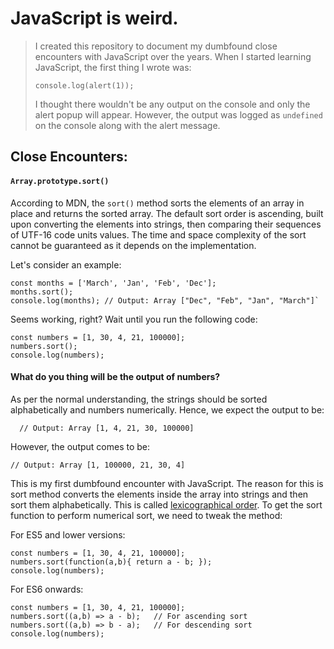 # JavaScript is weird.
> I created this repository to document my dumbfound close encounters with JavaScript over the years. When I started learning JavaScript, the first thing I wrote was:
>
>   `console.log(alert(1));`
>
>I thought there wouldn't be any output on the console and only the alert popup will appear. However, the output was logged as `undefined` on the console along with the alert message.

## Close Encounters:
 #### `Array.prototype.sort()`
 
According to MDN, the `sort()` method sorts the elements of an array in place and returns the sorted array. The default sort order is ascending, built upon converting the elements into strings, then comparing their sequences of UTF-16 code units values.
The time and space complexity of the sort cannot be guaranteed as it depends on the implementation. 

Let's consider an example:

    const months = ['March', 'Jan', 'Feb', 'Dec'];
    months.sort();
    console.log(months); // Output: Array ["Dec", "Feb", "Jan", "March"]`

Seems working, right? Wait until you run the following code:

    const numbers = [1, 30, 4, 21, 100000];
    numbers.sort();
    console.log(numbers); 
 
 #### What do you thing will be the output of numbers?   
 As per the normal understanding, the strings should be sorted alphabetically and numbers numerically. Hence, we expect the output to be:
 
      // Output: Array [1, 4, 21, 30, 100000]

However, the output comes to be:
    
    // Output: Array [1, 100000, 21, 30, 4]
 
This is my first dumbfound encounter with JavaScript. The reason for this is sort method converts the elements inside the array into strings and then sort them alphabetically. This is called [lexicographical order](https://en.wikipedia.org/wiki/Lexicographical_order). To get the sort function to perform numerical sort, we need to tweak the method:

For ES5 and lower versions:

    const numbers = [1, 30, 4, 21, 100000];
    numbers.sort(function(a,b){ return a - b; });
    console.log(numbers); 
    
For ES6 onwards:

    const numbers = [1, 30, 4, 21, 100000];
    numbers.sort((a,b) => a - b);   // For ascending sort
    numbers.sort((a,b) => b - a);   // For descending sort
    console.log(numbers); 
    
 
